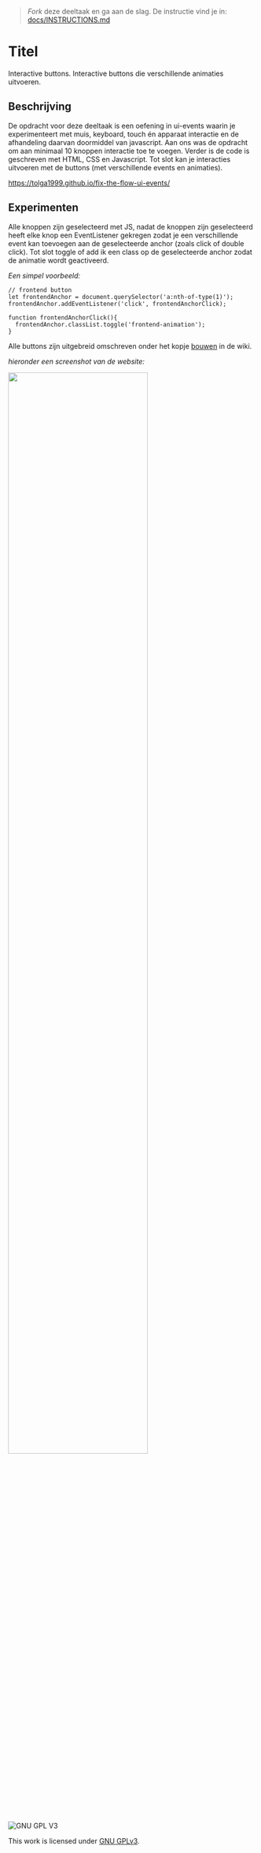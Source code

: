 > _Fork_ deze deeltaak en ga aan de slag. De instructie vind je in: [docs/INSTRUCTIONS.md](docs/INSTRUCTIONS.md)

# Titel
<!-- Geef je project een titel en schrijf in één zin wat het is -->
Interactive buttons. Interactive buttons die verschillende animaties uitvoeren.


## Beschrijving
<!-- In de Beschrijving staat hoe je project er uit ziet, hoe het werkt en wat je er mee kan. -->
De opdracht voor deze deeltaak is een oefening in ui-events waarin je experimenteert met muis, keyboard, touch én apparaat interactie en de afhandeling daarvan doormiddel van javascript. Aan ons was de opdracht om aan minimaal 10 knoppen interactie toe te voegen. Verder is de code is geschreven met HTML, CSS en Javascript. Tot slot kan je interacties uitvoeren met de buttons (met verschillende events en animaties).

<!-- Voeg een link toe naar Github Pages 🌐-->
https://tolga1999.github.io/fix-the-flow-ui-events/


## Experimenten
<!-- In de Experimenten beschrijf je wat je per experiment hebt gedaan en documenteer je de code aan de hand van voorbeelden -->
Alle knoppen zijn geselecteerd met JS, nadat de knoppen zijn geselecteerd heeft elke knop een EventListener gekregen zodat je een verschillende event kan toevoegen aan de geselecteerde anchor (zoals click of double click). Tot slot toggle of add ik een class op de geselecteerde anchor zodat de animatie wordt geactiveerd. 

_Een simpel voorbeeld:_
```JS
// frontend button
let frontendAnchor = document.querySelector('a:nth-of-type(1)');
frontendAnchor.addEventListener('click', frontendAnchorClick);

function frontendAnchorClick(){
  frontendAnchor.classList.toggle('frontend-animation');
}
```

Alle buttons zijn uitgebreid omschreven onder het kopje [bouwen](https://github.com/Tolga1999/fix-the-flow-ui-events/wiki/3.-Bouwen) in de wiki.

<!-- Voeg een mooie poster visual toe 📸 per experiment -->
_hieronder een screenshot van de website:_

<img width="75%" src="https://user-images.githubusercontent.com/112855878/212795735-0157806f-a128-4f3a-8ca0-0d2de8a676be.png">

![GNU GPL V3](https://www.gnu.org/graphics/gplv3-127x51.png)

This work is licensed under [GNU GPLv3](./LICENSE).
